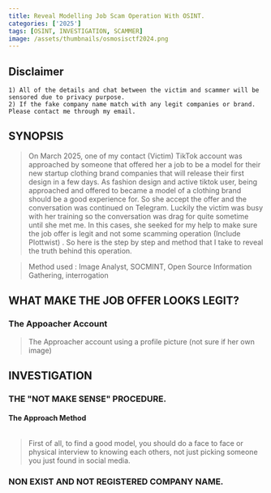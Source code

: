 ```yaml
---
title: Reveal Modelling Job Scam Operation With OSINT.
categories: ['2025']
tags: [OSINT, INVESTIGATION, SCAMMER]
image: /assets/thumbnails/osmosisctf2024.png
---
```


## Disclaimer 

```
1) All of the details and chat between the victim and scammer will be sensored due to privacy purpose.
2) If the fake company name match with any legit companies or brand. Please contact me through my email.  
```

## SYNOPSIS

> On March 2025, one of my contact (Victim) TikTok account was approached by someone that offered her a job to be a model for their new startup clothing brand companies that will release their first design in a few days. As fashion design and active tiktok user, being approached and offered to became a model of a clothing brand should be a good experience for. So she accept the offer and the conversation was continued on Telegram. Luckily the victim was busy with her training so the conversation was drag for quite sometime until she met me. In this cases, she seeked for my help to make sure the job offer is legit and not some scamming operation (Include Plottwist) . So here is the step by step and method that I take to reveal the truth behind this operation. 

> Method used : Image Analyst, SOCMINT, Open Source Information Gathering, interrogation

## WHAT MAKE THE JOB OFFER LOOKS LEGIT? 

### The Appoacher Account 

> The Approacher account using a profile picture (not sure if her own image)

## INVESTIGATION 

### THE "NOT MAKE SENSE" PROCEDURE.

#### The Approach Method 

```

```

> First of all, to find a good model, you should do a face to face or physical interview to knowing each others, not just picking someone you just found in social media.

### NON EXIST AND NOT REGISTERED COMPANY NAME. 

